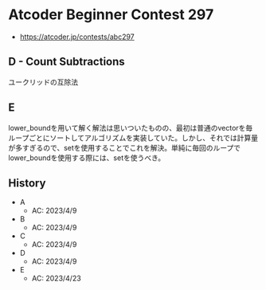 # Atcoder Beginner Contest 297

- <https://atcoder.jp/contests/abc297>

## D - Count Subtractions

ユークリッドの互除法

## E

lower_boundを用いて解く解法は思いついたものの、最初は普通のvectorを毎ループごとにソートしてアルゴリズムを実装していた。しかし、それでは計算量が多すぎるので、setを使用することでこれを解決。単純に毎回のループでlower_boundを使用する際には、setを使うべき。

## History

- A
  - AC: 2023/4/9
- B
  - AC: 2023/4/9
- C
  - AC: 2023/4/9
- D
  - AC: 2023/4/9
- E
  - AC: 2023/4/23
